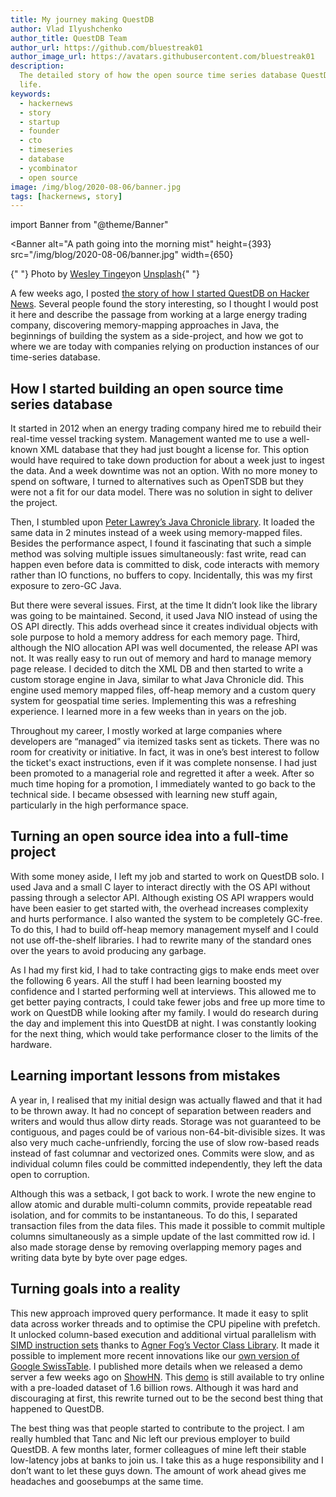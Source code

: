 ```yaml
---
title: My journey making QuestDB
author: Vlad Ilyushchenko
author_title: QuestDB Team
author_url: https://github.com/bluestreak01
author_image_url: https://avatars.githubusercontent.com/bluestreak01
description:
  The detailed story of how the open source time series database QuestDB came to
  life.
keywords:
  - hackernews
  - story
  - startup
  - founder
  - cto
  - timeseries
  - database
  - ycombinator
  - open source
image: /img/blog/2020-08-06/banner.jpg
tags: [hackernews, story]
---
```


import Banner from "@theme/Banner"

<Banner
  alt="A path going into the morning mist"
  height={393}
  src="/img/blog/2020-08-06/banner.jpg"
  width={650}
>
  {" "}
  Photo by
  <a href="https://unsplash.com/photos/ptSJZoEjp3M">Wesley Tingey</a>on
  <a href="https://unsplash.com">Unsplash</a>{" "}
</Banner>

A few weeks ago, I posted
[the story of how I started QuestDB on Hacker News](https://news.ycombinator.com/item?id=23975807).
Several people found the story interesting, so I thought I would post it here
and describe the passage from working at a large energy trading company,
discovering memory-mapping approaches in Java, the beginnings of building the
system as a side-project, and how we got to where we are today with companies
relying on production instances of our time-series database.

<!-- truncate -->

## How I started building an open source time series database

It started in 2012 when an energy trading company hired me to rebuild their
real-time vessel tracking system. Management wanted me to use a well-known XML
database that they had just bought a license for. This option would have
required to take down production for about a week just to ingest the data. And a
week downtime was not an option. With no more money to spend on software, I
turned to alternatives such as OpenTSDB but they were not a fit for our data
model. There was no solution in sight to deliver the project.

Then, I stumbled upon
[Peter Lawrey’s Java Chronicle library](https://github.com/peter-lawrey/Java-Chronicle).
It loaded the same data in 2 minutes instead of a week using memory-mapped
files. Besides the performance aspect, I found it fascinating that such a simple
method was solving multiple issues simultaneously: fast write, read can happen
even before data is committed to disk, code interacts with memory rather than IO
functions, no buffers to copy. Incidentally, this was my first exposure to
zero-GC Java.

But there were several issues. First, at the time It didn’t look like the
library was going to be maintained. Second, it used Java NIO instead of using
the OS API directly. This adds overhead since it creates individual objects with
sole purpose to hold a memory address for each memory page. Third, although the
NIO allocation API was well documented, the release API was not. It was really
easy to run out of memory and hard to manage memory page release. I decided to
ditch the XML DB and then started to write a custom storage engine in Java,
similar to what Java Chronicle did. This engine used memory mapped files,
off-heap memory and a custom query system for geospatial time series.
Implementing this was a refreshing experience. I learned more in a few weeks
than in years on the job.

Throughout my career, I mostly worked at large companies where developers are
“managed” via itemized tasks sent as tickets. There was no room for creativity
or initiative. In fact, it was in one’s best interest to follow the ticket's
exact instructions, even if it was complete nonsense. I had just been promoted
to a managerial role and regretted it after a week. After so much time hoping
for a promotion, I immediately wanted to go back to the technical side. I became
obsessed with learning new stuff again, particularly in the high performance
space.

## Turning an open source idea into a full-time project

With some money aside, I left my job and started to work on QuestDB solo. I used
Java and a small C layer to interact directly with the OS API without passing
through a selector API. Although existing OS API wrappers would have been easier
to get started with, the overhead increases complexity and hurts performance. I
also wanted the system to be completely GC-free. To do this, I had to build
off-heap memory management myself and I could not use off-the-shelf libraries. I
had to rewrite many of the standard ones over the years to avoid producing any
garbage.

As I had my first kid, I had to take contracting gigs to make ends meet over the
following 6 years. All the stuff I had been learning boosted my confidence and I
started performing well at interviews. This allowed me to get better paying
contracts, I could take fewer jobs and free up more time to work on QuestDB
while looking after my family. I would do research during the day and implement
this into QuestDB at night. I was constantly looking for the next thing, which
would take performance closer to the limits of the hardware.

## Learning important lessons from mistakes

A year in, I realised that my initial design was actually flawed and that it had
to be thrown away. It had no concept of separation between readers and writers
and would thus allow dirty reads. Storage was not guaranteed to be contiguous,
and pages could be of various non-64-bit-divisible sizes. It was also very much
cache-unfriendly, forcing the use of slow row-based reads instead of fast
columnar and vectorized ones. Commits were slow, and as individual column files
could be committed independently, they left the data open to corruption.

Although this was a setback, I got back to work. I wrote the new engine to allow
atomic and durable multi-column commits, provide repeatable read isolation, and
for commits to be instantaneous. To do this, I separated transaction files from
the data files. This made it possible to commit multiple columns simultaneously
as a simple update of the last committed row id. I also made storage dense by
removing overlapping memory pages and writing data byte by byte over page edges.

## Turning goals into a reality

This new approach improved query performance. It made it easy to split data
across worker threads and to optimise the CPU pipeline with prefetch. It
unlocked column-based execution and additional virtual parallelism with
[SIMD instruction sets](https://news.ycombinator.com/item?id=22803504) thanks to
[Agner Fog’s Vector Class Library](https://www.agner.org/optimize/vectorclass.pdf).
It made it possible to implement more recent innovations like our
[own version of Google SwissTable](https://github.com/questdb/questdb/blob/master/core/src/main/c/share/rosti.h).
I published more details when we released a demo server a few weeks ago on
[ShowHN](https://news.ycombinator.com/item?id=23616878). This
[demo]({@demoUrl@}) is still available to try online with a pre-loaded dataset
of 1.6 billion rows. Although it was hard and discouraging at first, this
rewrite turned out to be the second best thing that happened to QuestDB.

The best thing was that people started to contribute to the project. I am really
humbled that Tanc and Nic left our previous employer to build QuestDB. A few
months later, former colleagues of mine left their stable low-latency jobs at
banks to join us. I take this as a huge responsibility and I don’t want to let
these guys down. The amount of work ahead gives me headaches and goosebumps at
the same time.
